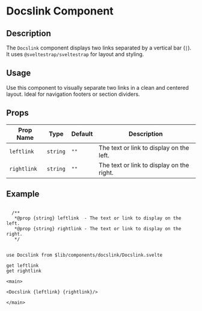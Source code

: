# Docslink Component

## Description
The `Docslink` component displays two links separated by a vertical bar (`|`). It uses `@sveltestrap/sveltestrap` for layout and styling.

## Usage
Use this component to visually separate two links in a clean and centered layout. Ideal for navigation footers or section dividers.

## Props

| Prop Name  | Type   | Default | Description                     |
|------------|--------|---------|---------------------------------|
| `leftlink` | `string` | `""`    | The text or link to display on the left. |
| `rightlink`| `string` | `""`    | The text or link to display on the right. |

## Example


```agml

  /**
   *@prop {string} leftlink  - The text or link to display on the left.
   *@prop {string} rightlink - The text or link to display on the right.
   */


use Docslink from $lib/components/docslink/Docslink.svelte

get leftlink
get rightlink

<main>

<Docslink {leftlink} {rightlink}/>

</main>
